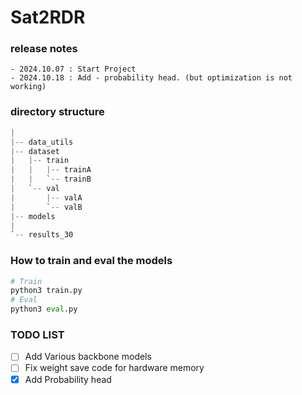 # Sat2RDR

### release notes
```
- 2024.10.07 : Start Project
- 2024.10.18 : Add - probability head. (but optimization is not working) 
```


###  directory structure
```python
|
|-- data_utils
|-- dataset
|   |-- train
|   |   |-- trainA
|   |   `-- trainB
|   `-- val
|       |-- valA
|       `-- valB
|-- models
|   
`-- results_30

```
### How to train and eval the models
```python
# Train
python3 train.py
# Eval
python3 eval.py
```

### TODO LIST

- [ ] Add Various backbone models
- [ ] Fix weight save code for hardware memory
- [x] Add Probability head
